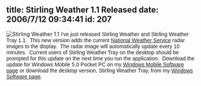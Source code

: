 title: Stirling Weather 1.1 Released
date: 2006/7/12 09:34:41
id: 207
---
![Stirling Weather 1.1](/journal_images/StirlingWeather3.jpg) <font face="Arial">I've just released Stirling Weather and Stirling Weather Tray 1.1.  This new version adds the current [National Weather Service](http://www.weather.gov) radar images to the display.  The radar image will automatically update every 10 minutes.  Current users of Stirling Weather Tray on the desktop should be prompted for this update on the next time you run the application.  Download the update for Windows Mobile 5.0 Pocket PC on my [Windows Mobile Software page](WindowsMobileSoftware.aspx) or download the desktop version, Stirling Weather Tray, from my [Windows Software page](Windows.aspx).</font>